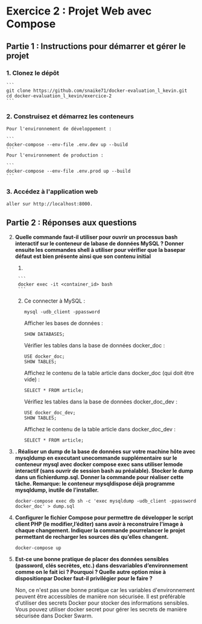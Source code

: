 # Exercice 2 : Projet Web avec Compose

## Partie 1 : Instructions pour démarrer et gérer le projet

### 1. Clonez le dépôt

    ```
    git clone https://github.com/snaike71/docker-evaluation_l_kevin.git
    cd docker-evaluation_l_kevin/exercice-2
    ```
### 2. Construisez et démarrez les conteneurs

    Pour l'environnement de développement :
    
    ```
    docker-compose --env-file .env.dev up --build
    ```
    Pour l'environnement de production :

    ```
    docker-compose --env-file .env.prod up --build
    ```
    
### 3. Accédez à l'application web

    aller sur http://localhost:8000.

## Partie 2 : Réponses aux questions

2. **Quelle commande faut-il utiliser pour ouvrir un processus bash interactif sur le conteneur de labase de données MySQL ? Donner ensuite les commandes shell à utiliser pour vérifier que la basepar défaut est bien présente ainsi que son contenu initial**

    1. 

        ```
        docker exec -it <container_id> bash
        ```

    2. 
        Ce connecter à MySQL :

        ```
        mysql -udb_client -ppassword
        ```

        Afficher les bases de données :

        ```
        SHOW DATABASES;
        ```
        Vérifier les tables dans la base de données docker_doc :

        ```
        USE docker_doc;
        SHOW TABLES;
        ```
    
        Affichez le contenu de la table article dans docker_doc (qui doit être vide) :

        ```
        SELECT * FROM article;
        ```
    
        Vérifiez les tables dans la base de données docker_doc_dev :

        ``` 
        USE docker_doc_dev;
        SHOW TABLES;
        ```
        Affichez le contenu de la table article dans docker_doc_dev :

        ```
        SELECT * FROM article;
        ```

3. **. Réaliser un dump de la base de données sur votre machine hôte avec mysqldump en executant unecommande supplémentaire sur le conteneur mysql avec docker compose exec sans utiliser lemode interactif (sans ouvrir de session bash au préalable). Stocker le dump dans un fichierdump.sql. Donner la commande pour réaliser cette tâche. Remarque: le conteneur mysqldispose déjà programme mysqldump, inutile de l’installer.**


    ```
    docker-compose exec db sh -c 'exec mysqldump -udb_client -ppassword docker_doc' > dump.sql
    ```

6. **Configurer le fichier Compose pour permettre de développer le script client PHP (le modifier,l’éditer) sans avoir à reconstruire l’image à chaque changement. Indiquer la commande pourrelancer le projet permettant de recharger les sources dès qu’elles changent.**

    ```
    docker-compose up
    ```
    
8. **Est-ce une bonne pratique de placer des données sensibles (password, clés secrètes, etc.) dans desvariables d’environnement comme on le fait ici ? Pourquoi ? Quelle autre option mise à dispositionpar Docker faut-il privilégier pour le faire ?**

    Non, ce n'est pas une bonne pratique car les variables d'environnement peuvent être accessibles de manière non sécurisée. Il est préférable d'utiliser des secrets Docker pour stocker des informations sensibles. Vous pouvez utiliser docker secret pour gérer les secrets de manière sécurisée dans Docker Swarm.
